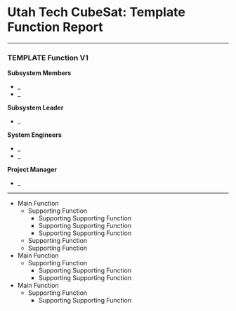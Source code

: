 # Utah Tech CubeSat: Template Function Report
---
### TEMPLATE Function V1
**Subsystem Members**
* _
* _

**Subsystem Leader**
* _

**System Engineers**
* _
* _

**Project Manager**
* _
---
* Main Function
	* Supporting Function
		* Supporting Supporting Function
		* Supporting Supporting Function
		* Supporting Supporting Function
	* Supporting Function
	* Supporting Function
* Main Function
	* Supporting Function
		* Supporting Supporting Function
		* Supporting Supporting Function
* Main Function
	* Supporting Function
		* Supporting Supporting Function